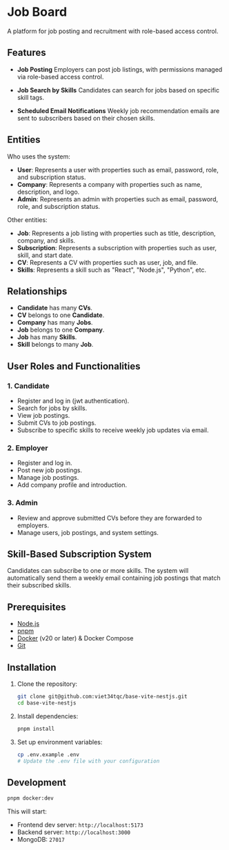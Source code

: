 # Job Board

A platform for job posting and recruitment with role-based access control.

## Features

- **Job Posting**
  Employers can post job listings, with permissions managed via role-based access control.

- **Job Search by Skills**
  Candidates can search for jobs based on specific skill tags.

- **Scheduled Email Notifications**
  Weekly job recommendation emails are sent to subscribers based on their chosen skills.

## Entities

Who uses the system:

- **User**: Represents a user with properties such as email, password, role, and subscription status.
- **Company**: Represents a company with properties such as name, description, and logo.
- **Admin**: Represents an admin with properties such as email, password, role, and subscription status.

Other entities:

- **Job**: Represents a job listing with properties such as title, description, company, and skills.
- **Subscription**: Represents a subscription with properties such as user, skill, and start date.
- **CV**: Represents a CV with properties such as user, job, and file.
- **Skills**: Represents a skill such as "React", "Node.js", "Python", etc.

## Relationships

- **Candidate** has many **CVs**.
- **CV** belongs to one **Candidate**.
- **Company** has many **Jobs**.
- **Job** belongs to one **Company**.
- **Job** has many **Skills**.
- **Skill** belongs to many **Job**.

## User Roles and Functionalities

### 1. **Candidate**

- Register and log in (jwt authentication).
- Search for jobs by skills.
- View job postings.
- Submit CVs to job postings.
- Subscribe to specific skills to receive weekly job updates via email.

### 2. **Employer**

- Register and log in.
- Post new job postings.
- Manage job postings.
- Add company profile and introduction.

### 3. **Admin**

- Review and approve submitted CVs before they are forwarded to employers.
- Manage users, job postings, and system settings.

## Skill-Based Subscription System

Candidates can subscribe to one or more skills. The system will automatically send them a weekly email containing job postings that match their subscribed skills.

## Prerequisites

- [Node.js](https://nodejs.org/)
- [pnpm](https://pnpm.io/)
- [Docker](https://www.docker.com/) (v20 or later) & Docker Compose
- [Git](https://git-scm.com/)

## Installation

1. Clone the repository:

   ```bash
   git clone git@github.com:viet34tqc/base-vite-nestjs.git
   cd base-vite-nestjs
   ```

2. Install dependencies:

   ```bash
   pnpm install
   ```

3. Set up environment variables:

   ```bash
   cp .env.example .env
   # Update the .env file with your configuration
   ```

## Development

```bash
pnpm docker:dev
```

This will start:

- Frontend dev server: `http://localhost:5173`
- Backend server: `http://localhost:3000`
- MongoDB: `27017`
